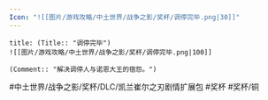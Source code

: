 ```yaml
---
Icon: "![[图片/游戏攻略/中土世界/战争之影/奖杯/调停完毕.png|30]]"
---
```

```ad-common-bronze-trophy
title: (Title:: "调停完毕")
![[图片/游戏攻略/中土世界/战争之影/奖杯/调停完毕.png|100]]

(Comment:: "解决调停人与诺恩大王的宿怨。")
```

#中土世界/战争之影/奖杯/DLC/凯兰崔尔之刃剧情扩展包 #奖杯 #奖杯/铜
